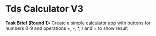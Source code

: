 # Tds Calculator V3

**Task Brief (Round 1):**
Create a simple calculator app with buttons for numbers 0-9 and operations +, -, *, / and = to show result